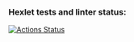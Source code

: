 ### Hexlet tests and linter status:
[![Actions Status](https://github.com/Asela24/python-project-lvl1/workflows/hexlet-check/badge.svg)](https://github.com/Asela24/python-project-lvl1/actions)